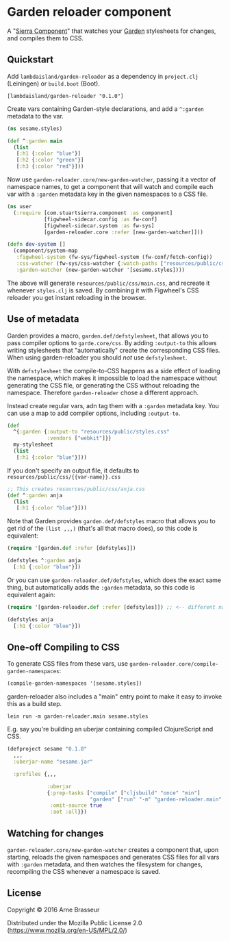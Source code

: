 # Garden reloader component

A "[Sierra Component](https://github.com/stuartsierra/component)" that watches
your [Garden](https://github.com/noprompt/garden) stylesheets for changes, and
compiles them to CSS.

## Quickstart

Add `lambdaisland/garden-reloader` as a dependency in `project.clj` (Leiningen)
or `build.boot` (Boot).

```
[lambdaisland/garden-reloader "0.1.0"]
```

Create vars containing Garden-style declarations, and add a `^:garden` metadata
to the var.

``` clojure
(ns sesame.styles)

(def ^:garden main
  (list
   [:h1 {:color "blue"}]
   [:h2 {:color "green"}]
   [:h3 {:color "red"}]))
```

Now use `garden-reloader.core/new-garden-watcher`, passing it a vector of namespace
names, to get a component that will watch and compile each var with a `:garden`
metadata key in the given namespaces to a CSS file.

``` clojure
(ns user
  (:require [com.stuartsierra.component :as component]
            [figwheel-sidecar.config :as fw-conf]
            [figwheel-sidecar.system :as fw-sys]
            [garden-reloader.core :refer [new-garden-watcher]]))

(defn dev-system []
  (component/system-map
   :figwheel-system (fw-sys/figwheel-system (fw-conf/fetch-config))
   :css-watcher (fw-sys/css-watcher {:watch-paths ["resources/public/css"]})
   :garden-watcher (new-garden-watcher '[sesame.styles])))
```

The above will generate `resources/public/css/main.css`, and recreate it
whenever `styles.clj` is saved. By combining it with Figwheel's CSS reloader you
get instant reloading in the browser.

## Use of metadata

Garden provides a macro, `garden.def/defstylesheet`, that allows you to pass
compiler options to `garde.core/css`. By adding `:output-to` this allows writing
stylesheets that "automatically" create the corresponding CSS files. When using
garden-reloader you should *not* use `defstylesheet`.

With `defstylesheet` the compile-to-CSS happens as a side effect of loading the
namespace, which makes it impossible to load the namespace without generating
the CSS file, or generating the CSS without reloading the namespace. Therefore
`garden-reloader` chose a different approach.

Instead create regular vars, adn tag them with a `:garden` metadata key. You can
use a map to add compiler options, including `:output-to`.

``` clojure
(def
  ^{:garden {:output-to "resources/public/styles.css"
             :vendors ["webkit"]}}
  my-stylesheet
  (list
   [:h1 {:color "blue"}]))
```

If you don't specify an output file, it defaults to `resources/public/css/{{var-name}}.css`

``` clojure
;; This creates resources/public/css/anja.css
(def ^:garden anja
  (list
   [:h1 {:color "blue"}]))
```

Note that Garden provides `garden.def/defstyles` macro that allows you to get
rid of the `(list ,,,)` (that's all that macro does), so this code is equivalent:

``` clojure
(require '[garden.def :refer [defstyles]])

(defstyles ^:garden anja
  [:h1 {:color "blue"}])
```

Or you can use `garden-reloader.def/defstyles`, which does the exact same thing,
but automatically adds the `:garden` metadata, so this code is equivalent again:

``` clojure
(require '[garden-reloader.def :refer [defstyles]]) ;; <-- different namespace

(defstyles anja
  [:h1 {:color "blue"}])
```

## One-off Compiling to CSS

To generate CSS files from these vars, use
`garden-reloader.core/compile-garden-namespaces`:

``` clojure
(compile-garden-namespaces '[sesame.styles])
```

garden-reloader also includes a "main" entry point to make it easy to invoke
this as a build step.

```
lein run -m garden-reloader.main sesame.styles
```

E.g. say you're building an uberjar containing compiled ClojureScript and CSS.

``` clojure
(defproject sesame "0.1.0"
  ,,,
  :uberjar-name "sesame.jar"

  :profiles {,,,

             :uberjar
             {:prep-tasks ["compile" ["cljsbuild" "once" "min"]
                           "garden" ["run" "-m" "garden-reloader.main" "sesame.styles"]]
              :omit-source true
              :aot :all}})
```

## Watching for changes

`garden-reloader.core/new-garden-watcher` creates a component that, upon
starting, reloads the given namespaces and generates CSS files for all vars with
`:garden` metadata, and then watches the filesystem for changes, recompiling the
CSS whenever a namespace is saved.

## License

Copyright © 2016 Arne Brasseur

Distributed under the Mozilla Public License 2.0 (https://www.mozilla.org/en-US/MPL/2.0/)
